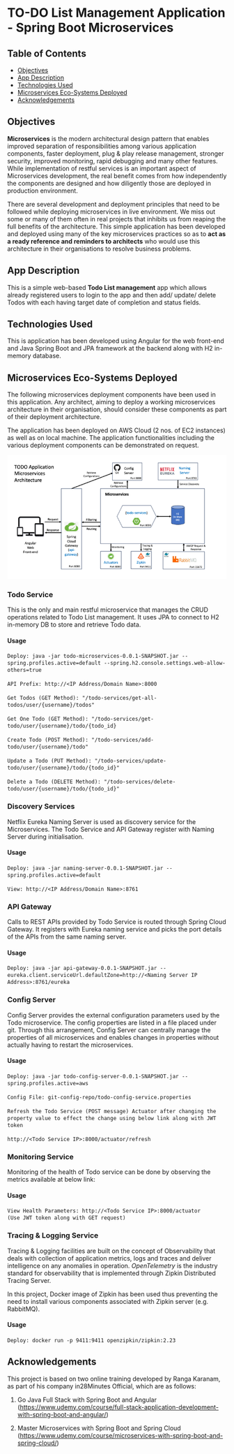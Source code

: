 # TO-DO List Management Application - Spring Boot Microservices

## Table of Contents
* [Objectives](#objectives)
* [App Description](#app-description)
* [Technologies Used](#technologies-used)
* [Microservices Eco-Systems Deployed](#microservices-eco-systems-deployed)
* [Acknowledgements](#acknowledgements)

## Objectives

**Microservices** is the modern architectural design pattern that enables improved separation of responsibilities among various application components, faster deployment, plug & play release management, stronger security, improved monitoring, rapid debugging and many other features. While implementation of restful services is an important aspect of Microservices development, the real benefit comes from how independently the components are designed and how diligently those are deployed in production environment.

There are several development and deployment principles that need to be followed while deploying microservices in live environment. We miss out some or many of them often in real projects that inhibits us from reaping the full benefits of the architecture. This simple application has been developed and deployed using many of the key microservices practices so as to **act as a ready reference and reminders to architects** who would use this architecture in their organisations to resolve business problems.

## App Description

This is a simple web-based **Todo List management** app which allows already registered users to login to the app and then add/ update/ delete Todos with each having target date of completion and status fields.

## Technologies Used

This is application has been developed using Angular for the web front-end and Java Spring Boot and JPA framework at the backend along with H2 in-memory database.

## Microservices Eco-Systems Deployed

The following microservices deployment components have been used in this application. Any architect, aiming to deploy a working microservices architecture in their organisation, should consider these components as part of their deployment architecture.

The application has been deployed on AWS Cloud (2 nos. of EC2 instances) as well as on local machine. The application functionalities including the various deployment components can be demonstrated on request.

![Todo App MS Architecture](assets/img/Todo-Architecture.png)

### Todo Service

This is the only and main restful microservice that manages the CRUD operations related to Todo List management. It uses JPA to connect to H2 in-memory DB to store and retrieve Todo data.

#### Usage

    Deploy: java -jar todo-microservices-0.0.1-SNAPSHOT.jar --spring.profiles.active=default --spring.h2.console.settings.web-allow-others=true

    API Prefix: http://<IP Address/Domain Name>:8000

    Get Todos (GET Method): "/todo-services/get-all-todos/user/{username}/todos"

    Get One Todo (GET Method): "/todo-services/get-todo/user/{username}/todo/{todo_id}

    Create Todo (POST Method): "/todo-services/add-todo/user/{username}/todo"

    Update a Todo (PUT Method): "/todo-services/update-todo/user/{username}/todo/{todo_id}"

    Delete a Todo (DELETE Method): "/todo-services/delete-todo/user/{username}/todo/{todo_id}"


### Discovery Services

Netflix Eureka Naming Server is used as discovery service for the Microservices. The Todo Service and API Gateway register with Naming Server during initialisation.

#### Usage

    Deploy: java -jar naming-server-0.0.1-SNAPSHOT.jar --spring.profiles.active=default

    View: http://<IP Address/Domain Name>:8761

### API Gateway

Calls to REST APIs provided by Todo Service is routed through Spring Cloud Gateway. It registers with Eureka naming service and picks the port details of the APIs from the same naming server.

#### Usage

    Deploy: java -jar api-gateway-0.0.1-SNAPSHOT.jar --eureka.client.serviceUrl.defaultZone=http://<Naming Server IP Address>:8761/eureka

### Config Server

Config Server provides the external configuration parameters used by the Todo microservice. The config properties are listed in a file placed under git. Through this arrangement, Config Server can centrally manage the properties of all microservices and enables changes in properties without actually having to restart the microservices.

#### Usage

    Deploy: java -jar todo-config-server-0.0.1-SNAPSHOT.jar --spring.profiles.active=aws

    Config File: git-config-repo/todo-config-service.properties

    Refresh the Todo Service (POST message) Actuator after changing the property value to effect the change using below link along with JWT token

    http://<Todo Service IP>:8000/actuator/refresh

### Monitoring Service

Monitoring of the health of Todo service can be done by observing the metrics available at below link:

#### Usage

    View Health Parameters: http://<Todo Service IP>:8000/actuator
    (Use JWT token along with GET request)

### Tracing & Logging Service

Tracing & Logging facilities are built on the concept of Observability that deals with collection of application metrics, logs and traces and deliver intelligence on any anomalies in operation. *OpenTelemetry* is the industry standard for observability that is implemented through Zipkin Distributed Tracing Server.

In this project, Docker image of Zipkin has been used thus preventing the need to install various components associated with Zipkin server (e.g. RabbitMQ).

#### Usage

    Deploy: docker run -p 9411:9411 openzipkin/zipkin:2.23
    

## Acknowledgements

This project is based on two online training developed by Ranga Karanam, as part of his company in28Minutes Official, which are as follows:

1) Go Java Full Stack with Spring Boot and Angular (https://www.udemy.com/course/full-stack-application-development-with-spring-boot-and-angular/)

2) Master Microservices with Spring Boot and Spring Cloud (https://www.udemy.com/course/microservices-with-spring-boot-and-spring-cloud/)
